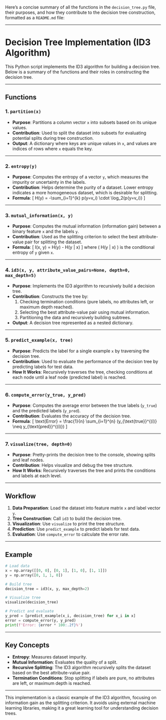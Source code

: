 Here’s a concise summary of all the functions in the `decision_tree.py` file, their purposes, and how they contribute to the decision tree construction, formatted as a `README.md` file:

---

# Decision Tree Implementation (ID3 Algorithm)

This Python script implements the ID3 algorithm for building a decision tree. Below is a summary of the functions and their roles in constructing the decision tree.

---

## Functions

### 1. **`partition(x)`**
- **Purpose**: Partitions a column vector `x` into subsets based on its unique values.
- **Contribution**: Used to split the dataset into subsets for evaluating potential splits during tree construction.
- **Output**: A dictionary where keys are unique values in `x`, and values are indices of rows where `x` equals the key.

---

### 2. **`entropy(y)`**
- **Purpose**: Computes the entropy of a vector `y`, which measures the impurity or uncertainty in the labels.
- **Contribution**: Helps determine the purity of a dataset. Lower entropy indicates a more homogeneous dataset, which is desirable for splitting.
- **Formula**:
  \[
  H(y) = -\sum_{i=1}^{k} p(y=v_i) \cdot \log_2(p(y=v_i))
  \]

---

### 3. **`mutual_information(x, y)`**
- **Purpose**: Computes the mutual information (information gain) between a binary feature `x` and the labels `y`.
- **Contribution**: Used as the splitting criterion to select the best attribute-value pair for splitting the dataset.
- **Formula**:
  \[
  I(x, y) = H(y) - H(y | x)
  \]
  where \( H(y | x) \) is the conditional entropy of `y` given `x`.

---

### 4. **`id3(x, y, attribute_value_pairs=None, depth=0, max_depth=5)`**
- **Purpose**: Implements the ID3 algorithm to recursively build a decision tree.
- **Contribution**: Constructs the tree by:
  1. Checking termination conditions (pure labels, no attributes left, or maximum depth reached).
  2. Selecting the best attribute-value pair using mutual information.
  3. Partitioning the data and recursively building subtrees.
- **Output**: A decision tree represented as a nested dictionary.

---

### 5. **`predict_example(x, tree)`**
- **Purpose**: Predicts the label for a single example `x` by traversing the decision tree.
- **Contribution**: Used to evaluate the performance of the decision tree by predicting labels for test data.
- **How It Works**: Recursively traverses the tree, checking conditions at each node until a leaf node (predicted label) is reached.

---

### 6. **`compute_error(y_true, y_pred)`**
- **Purpose**: Computes the average error between the true labels (`y_true`) and the predicted labels (`y_pred`).
- **Contribution**: Evaluates the accuracy of the decision tree.
- **Formula**:
  \[
  \text{Error} = \frac{1}{n} \sum_{i=1}^{n} (y_{\text{true}}^{(i)} \neq y_{\text{pred}}^{(i)})
  \]

---

### 7. **`visualize(tree, depth=0)`**
- **Purpose**: Pretty-prints the decision tree to the console, showing splits and leaf nodes.
- **Contribution**: Helps visualize and debug the tree structure.
- **How It Works**: Recursively traverses the tree and prints the conditions and labels at each level.

---

## Workflow
1. **Data Preparation**: Load the dataset into feature matrix `x` and label vector `y`.
2. **Tree Construction**: Call `id3` to build the decision tree.
3. **Visualization**: Use `visualize` to print the tree structure.
4. **Prediction**: Use `predict_example` to predict labels for test data.
5. **Evaluation**: Use `compute_error` to calculate the error rate.

---

## Example
```python
# Load data
x = np.array([[0, 0], [0, 1], [1, 0], [1, 1]])
y = np.array([0, 1, 1, 0])

# Build tree
decision_tree = id3(x, y, max_depth=2)

# Visualize tree
visualize(decision_tree)

# Predict and evaluate
y_pred = [predict_example(x_i, decision_tree) for x_i in x]
error = compute_error(y, y_pred)
print(f'Error: {error * 100:.2f}%')
```

---

## Key Concepts
- **Entropy**: Measures dataset impurity.
- **Mutual Information**: Evaluates the quality of a split.
- **Recursive Splitting**: The ID3 algorithm recursively splits the dataset based on the best attribute-value pair.
- **Termination Conditions**: Stop splitting if labels are pure, no attributes are left, or maximum depth is reached.

---

This implementation is a classic example of the ID3 algorithm, focusing on information gain as the splitting criterion. It avoids using external machine learning libraries, making it a great learning tool for understanding decision trees.
